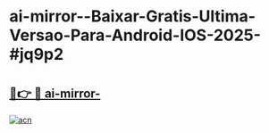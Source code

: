 # ai-mirror--Baixar-Gratis-Ultima-Versao-Para-Android-IOS-2025-#jq9p2

# <h2><a href="https://ainizakaria.my?title=ai-mirror-&ref=22M">🔗👉 🔴 ai-mirror-</a></h2>

[![acn](https://github.com/user-attachments/assets/0f9c940e-d8b0-45ae-aac7-cd30a18b3e1c)](https://ainizakaria.my?title=ai-mirror-&ref=22M)

